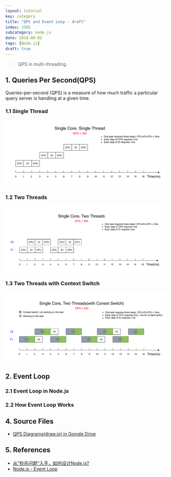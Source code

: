 ```yaml
---
layout: tutorial
key: category
title: "QPS and Event Loop - draft"
index: 2505
subcategory: node-js
date: 2018-08-02
tags: [Node.js]
draft: true
---
```


> QPS in multi-threading.

## 1. Queries Per Second(QPS)
Queries-per-second (QPS) is a measure of how much traffic a particular query server is handling at a given time.
### 1.1 Single Thread
![image](/assets/images/frontend/2505/qps-single-thread.png)
### 1.2 Two Threads
![image](/assets/images/frontend/2505/qps-two-threads.png)
### 1.3 Two Threads with Context Switch
![image](/assets/images/frontend/2505/qps-conext-switch.png)

## 2. Event Loop
### 2.1 Event Loop in Node.js
### 2.2 How Event Loop Works

## 4. Source Files
* [QPS Diagrams(draw.io) in Google Drive](https://drive.google.com/file/d/1f-zd-1tyx30HZs11Y39sPgwyvlYlF9_T/view?usp=sharing)

## 5. References
* [从”秒杀问题“入手，如何设计Node.js?](https://www.youtube.com/watch?v=YVQNA1y6NEg&t=1461s)
* [Node.js - Event Loop](https://www.tutorialspoint.com/nodejs/nodejs_event_loop)
